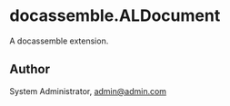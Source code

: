 # docassemble.ALDocument

A docassemble extension.

## Author

System Administrator, admin@admin.com

